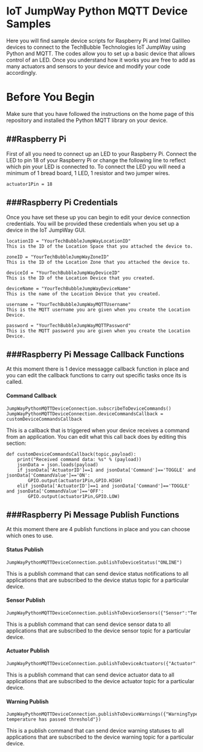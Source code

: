 IoT JumpWay Python MQTT Device Samples
======================================

Here you will find sample device scripts for Raspberry Pi and Intel Galilleo devices to connect to the TechBubble Technologies IoT JumpWay using Python and MQTT. The codes allow you to set up a basic device that allows control of an LED. Once you understand how it works you are free to add as many actuators and sensors to your device and modify your code accordingly.

# Before You Begin

Make sure that you have followed the instructions on the home page of this repository and installed the Python MQTT library on your device.

##Raspberry Pi
------------

First of all you need to connect up an LED to your Raspberry Pi. Connect the LED to pin 18 of your Raspberry Pi or change the following line to reflect which pin your LED is connected to. To connect the LED you will need a minimum of 1 bread board, 1 LED, 1 resistor and two jumper wires.

```
actuator1Pin = 18
```

###Raspberry Pi Credentials
-------------------------

Once you have set these up you can begin to edit your device connection credentials. You will be provided these credentials when you set up a device in the IoT JumpWay GUI.

```
locationID = "YourTechBubbleJumpWayLocationID" 
This is the ID of the Location Space that you attached the device to.
```
```
zoneID = "YourTechBubbleJumpWayZoneID" 
This is the ID of the Location Zone that you attached the device to.
```
```
deviceId = "YourTechBubbleJumpWayDeviceID" 
This is the ID of the Location Device that you created.
```
```
deviceName = "YourTechBubbleJumpWayDeviceName" 
This is the name of the Location Device that you created.
```
```
username = "YourTechBubbleJumpWayMQTTUsername" 
This is the MQTT username you are given when you create the Location Device.
```
```
password = "YourTechBubbleJumpWayMQTTPassword" 
This is the MQTT password you are given when you create the Location Device.
```

###Raspberry Pi Message Callback Functions
--------------------------------

At this moment there is 1 device messagge callback function in place and you can edit the callback functions to carry out specific tasks once its is called.

#### Command Callback

```
JumpWayPythonMQTTDeviceConnection.subscribeToDeviceCommands()
JumpWayPythonMQTTDeviceConnection.deviceCommandsCallback = customDeviceCommandsCallback
```
This is a callback that is triggered when your device receives a command from an application. 
You can edit what this call back does by editing this section:

```
def customDeviceCommandsCallback(topic,payload):
	print("Received command data: %s" % (payload))
	jsonData = json.loads(payload)
	if jsonData['ActuatorID']==1 and jsonData['Command']=='TOGGLE' and jsonData['CommandValue']=='ON':
		GPIO.output(actuator1Pin,GPIO.HIGH)
	elif jsonData['ActuatorID']==1 and jsonData['Command']=='TOGGLE' and jsonData['CommandValue']=='OFF':
		GPIO.output(actuator1Pin,GPIO.LOW)
```

###Raspberry Pi Message Publish Functions
--------------------------------

At this moment there are 4 publish functions in place and you can choose which ones to use.

#### Status Publish

```
JumpWayPythonMQTTDeviceConnection.publishToDeviceStatus("ONLINE")
```
This is a publish command that can send device status notifications to all applications that are subscribed to the device status topic for a particular device. 

#### Sensor Publish

```
JumpWayPythonMQTTDeviceConnection.publishToDeviceSensors({"Sensor":"Temperature","SensorID":1,"SensorValue":"25.00"})
```
This is a publish command that can send device sensor data to all applications that are subscribed to the device sensor topic for a particular device. 

#### Actuator Publish

```
JumpWayPythonMQTTDeviceConnection.publishToDeviceActuators({"Actuator":"LED","ActuatorID":1,"ActuatorValue":"ON"})
```
This is a publish command that can send device actuator data to all applications that are subscribed to the device actuator topic for a particular device. 

#### Warning Publish

```
JumpWayPythonMQTTDeviceConnection.publishToDeviceWarnings({"WarningType":"Threshold","WarningOrigin":"Temperature","WarningValue":"150","WarningMessage":"Device temperature has passed threshold"})
```
This is a publish command that can send device warning statuses to all applications that are subscribed to the device warning topic for a particular device. 


